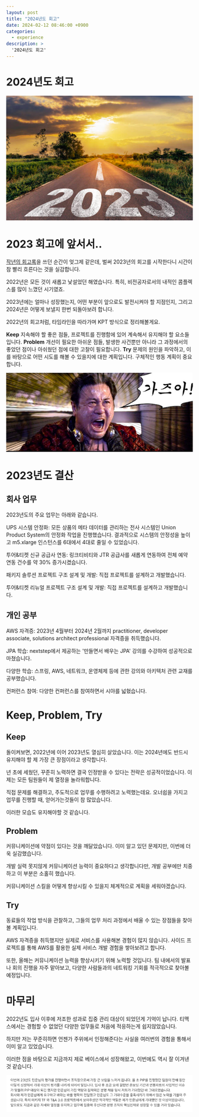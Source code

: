 ```yaml
---
layout: post
title: "2024년도 회고"
date: 2024-02-12 08:46:00 +0900
categories:
  - experience
description: >
  '2024년도 회고'
---
```

# 2024년도 회고
![img.png](/assets/img/experience/review/2023/img_1.png)

# 2023 회고에 앞서서..

[작년의 회고록](https://minjoon950425.tistory.com/211)을 쓰던 순간이 엊그제 같은데, 벌써 2023년의 회고를 시작한다니 시간이 참 빨리 흐른다는 것을 실감합니다.

2022년은 모든 것이 새롭고 낯설었던 해였습니다. 특히, 비전공자로서의 내적인 콤플렉스를 많이 느꼈던 시기였죠.

2023년에는 얼마나 성장했는지, 어떤 부분이 앞으로도 발전시켜야 할 지점인지, 그리고 2024년은 어떻게 보낼지 한번 되돌아보려 합니다.

2022년의 회고처럼, 타임라인을 따라가며 KPT 방식으로 정리해볼게요.

**Keep**
지속해야 할 좋은 점들, 프로젝트를 진행함에 있어 계속해서 유지해야 할 요소들입니다.
**Problem**
개선이 필요한 아쉬운 점들, 발생한 사건뿐만 아니라 그 과정에서의 좋았던 점이나 아쉬웠던 점에 대한 고찰이 필요합니다.
**Try**
문제의 원인을 파악하고, 이를 바탕으로 어떤 시도를 해볼 수 있을지에 대한 계획입니다. 구체적인 행동 계획이 중요합니다.

![img.png](/assets/img/experience/review/2023/img.png)

# 2023년도 결산

## 회사 업무
2023년도의 주요 업무는 아래와 같습니다.

UPS 시스템 안정화: 모든 상품의 메타 데이터를 관리하는 전사 시스템인 Union Product System의 안정화 작업을 진행했습니다. 결과적으로 시스템의 안정성을 높이고 m5.xlarge 인스턴스를 6대에서 4대로 줄일 수 있었습니다.

투어&티켓 신규 공급사 연동: 링크티비티와 JTR 공급사를 새롭게 연동하여 전체 예약 연동 건수를 약 30% 증가시켰습니다.

패키지 솔루션 프로젝트 구조 설계 및 개발: 직접 프로젝트를 설계하고 개발했습니다.

투어&티켓 리뉴얼 프로젝트 구조 설계 및 개발: 직접 프로젝트를 설계하고 개발했습니다.

## 개인 공부
AWS 자격증: 2023년 4월부터 2024년 2월까지 practitioner, developer associate, solutions architect professional 자격증을 취득했습니다.

JPA 학습: nextstep에서 제공하는 '만들면서 배우는 JPA' 강의를 수강하여 성공적으로 마쳤습니다.

다양한 학습: 스프링, AWS, 네트워크, 운영체제 등에 관한 강의와 아키텍처 관련 교재를 공부했습니다.

컨퍼런스 참여: 다양한 컨퍼런스를 참여하면서 시야를 넓혔습니다.

# Keep, Problem, Try
## Keep
돌이켜보면, 2022년에 이어 2023년도 열심히 살았습니다. 이는 2024년에도 반드시 유지해야 할 제 가장 큰 장점이라고 생각합니다.

년 초에 세웠던, 꾸준히 노력하면 결국 인정받을 수 있다는 전략은 성공적이었습니다. 이제는 모든 팀원들이 제 열정을 놀라워합니다.

직접 문제를 해결하고, 주도적으로 업무를 수행하려고 노력했는데요. 오너쉽을 가지고 업무를 진행할 때, 얻어가는것들이 참 많았습니다.

이러한 모습도 유지해야할 것 같습니다.

## Problem
커뮤니케이션에 약점이 있다는 것을 깨달았습니다. 이미 알고 있던 문제지만, 이번에 더욱 실감했습니다.

개발 실력 못지않게 커뮤니케이션 능력이 중요하다고 생각합니다만, 개발 공부에만 치중하고 이 부분은 소홀히 했습니다.

커뮤니케이션 스킬을 어떻게 향상시킬 수 있을지 체계적으로 계획을 세워야겠습니다.

## Try
동료들의 작업 방식을 관찰하고, 그들의 업무 처리 과정에서 배울 수 있는 장점들을 찾아볼 계획입니다.

AWS 자격증을 취득했지만 실제로 서비스를 사용해본 경험이 많지 않습니다. 사이드 프로젝트를 통해 AWS를 활용한 실제 서비스 개발 경험을 쌓아보려고 합니다.

또한, 올해는 커뮤니케이션 능력을 향상시키기 위해 노력할 것입니다. 팀 내에서의 발표나 회의 진행을 자주 맡아보고, 다양한 사람들과의 네트워킹 기회를 적극적으로 찾아볼 예정입니다.

# 마무리

2022년도 입사 이후에 저조한 성과로 집중 관리 대상이 되었던게 기억이 납니다. 티맥스에서는 경험할 수 없었던 다양한 업무들로 처음에 적응하는게 쉽지않았습니다.

하지만 저는 꾸준히하면 언젠가 주위에서 인정해준다는 사실을 여러번의 경험을 통해서 이미 알고 있었습니다. 

이러한 점을 바탕으로 지금까지 제로 베이스에서 성장해왔고, 이번에도 역시 잘 이겨낸것 같습니다.

![img.png](/assets/img/experience/review/2023/img_2.png)














